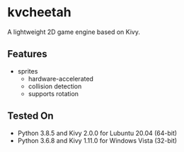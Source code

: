 # kvcheetah
A lightweight 2D game engine based on Kivy.


Features
--------
* sprites
    * hardware-accelerated
    * collision detection
    * supports rotation


Tested On
---------
* Python 3.8.5 and Kivy 2.0.0 for Lubuntu 20.04 (64-bit)
* Python 3.6.8 and Kivy 1.11.0 for Windows Vista (32-bit)
